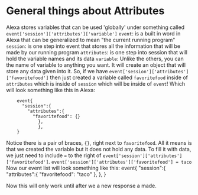 # General things about Attributes
Alexa stores variables that can be used 'globally' under something called `event['session']['attributes']['variable']`
 `event`: is a built in word in Alexa that can be generalized to mean "the current running program"
 `session`: is one step into event that stores all the information that will be made by our running program
 `attributes`: is one step into session that will hold the variable names and its data
 `variable`: Unlike the others, you can the name of variable to anything you want. It will create an object that will store any data given into it.
 So, if we have `event['session']['attributes']['favoritefood']` then just created a variable called `favoritefood` inside of `attributes` which is inside of `session` which will be inside of `event`!
 Which will look something like this in Alexa:
```
    event{
      "session":{
        "attributes":{
          "favoritefood": {}
            },
            },
    }
```
Notice there is a pair of braces, `{}`, right next to `favoritefood`.
All it means is that we created the variable but it does not hold any data.
To fill it with data, we just need to include `=` to the right of `event['session']['attributes']['favoritefood']`.
          `event['session']['attributes']['favoritefood'] = taco`
Now our event list will look something like this:
    event{
      "session":{
        "attributes":{
          "favoritefood": "taco"
          },
      },
    }

Now this will only work until after we a new response a made.
